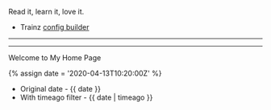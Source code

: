 Read it, learn it, love it.

* Trainz [config builder](configbuilder.htm)

---
---

Welcome to My Home Page

{% assign date = '2020-04-13T10:20:00Z' %}

- Original date - {{ date }}
- With timeago filter - {{ date | timeago }}
